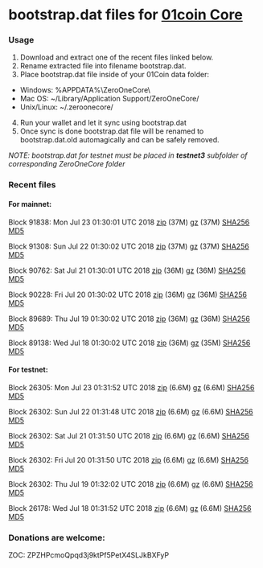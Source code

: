 # bootstrap.dat files for [01coin Core](https://01coin.io)

### Usage

1. Download and extract one of the recent files linked below.
2. Rename extracted file into filename bootstrap.dat.
3. Place bootstrap.dat file inside of your 01Coin data folder:
 - Windows: %APPDATA%\ZeroOneCore\
 - Mac OS: ~/Library/Application Support/ZeroOneCore/
 - Unix/Linux: ~/.zeroonecore/
4. Run your wallet and let it sync using bootstrap.dat
5. Once sync is done bootstrap.dat file will be renamed to bootstrap.dat.old automagically and can be safely removed.

_NOTE: bootstrap.dat for testnet must be placed in **testnet3** subfolder of corresponding ZeroOneCore folder_

### Recent files

#### For mainnet:

Block 91838: Mon Jul 23 01:30:01 UTC 2018 [zip](https://files.01coin.io/mainnet/2018-07-23/bootstrap.dat.zip) (37M) [gz](https://files.01coin.io/mainnet/2018-07-23/bootstrap.dat.tar.gz) (37M) [SHA256](https://files.01coin.io/mainnet/2018-07-23/sha256.txt) [MD5](https://files.01coin.io/mainnet/2018-07-23/md5.txt)

Block 91308: Sun Jul 22 01:30:02 UTC 2018 [zip](https://files.01coin.io/mainnet/2018-07-22/bootstrap.dat.zip) (37M) [gz](https://files.01coin.io/mainnet/2018-07-22/bootstrap.dat.tar.gz) (37M) [SHA256](https://files.01coin.io/mainnet/2018-07-22/sha256.txt) [MD5](https://files.01coin.io/mainnet/2018-07-22/md5.txt)

Block 90762: Sat Jul 21 01:30:01 UTC 2018 [zip](https://files.01coin.io/mainnet/2018-07-21/bootstrap.dat.zip) (36M) [gz](https://files.01coin.io/mainnet/2018-07-21/bootstrap.dat.tar.gz) (36M) [SHA256](https://files.01coin.io/mainnet/2018-07-21/sha256.txt) [MD5](https://files.01coin.io/mainnet/2018-07-21/md5.txt)

Block 90228: Fri Jul 20 01:30:02 UTC 2018 [zip](https://files.01coin.io/mainnet/2018-07-20/bootstrap.dat.zip) (36M) [gz](https://files.01coin.io/mainnet/2018-07-20/bootstrap.dat.tar.gz) (36M) [SHA256](https://files.01coin.io/mainnet/2018-07-20/sha256.txt) [MD5](https://files.01coin.io/mainnet/2018-07-20/md5.txt)

Block 89689: Thu Jul 19 01:30:02 UTC 2018 [zip](https://files.01coin.io/mainnet/2018-07-19/bootstrap.dat.zip) (36M) [gz](https://files.01coin.io/mainnet/2018-07-19/bootstrap.dat.tar.gz) (36M) [SHA256](https://files.01coin.io/mainnet/2018-07-19/sha256.txt) [MD5](https://files.01coin.io/mainnet/2018-07-19/md5.txt)

Block 89138: Wed Jul 18 01:30:02 UTC 2018 [zip](https://files.01coin.io/mainnet/2018-07-18/bootstrap.dat.zip) (36M) [gz](https://files.01coin.io/mainnet/2018-07-18/bootstrap.dat.tar.gz) (35M) [SHA256](https://files.01coin.io/mainnet/2018-07-18/sha256.txt) [MD5](https://files.01coin.io/mainnet/2018-07-18/md5.txt)


#### For testnet:

Block 26305: Mon Jul 23 01:31:52 UTC 2018 [zip](https://files.01coin.io/testnet/2018-07-23/bootstrap.dat.zip) (6.6M) [gz](https://files.01coin.io/testnet/2018-07-23/bootstrap.dat.tar.gz) (6.6M) [SHA256](https://files.01coin.io/testnet/2018-07-23/sha256.txt) [MD5](https://files.01coin.io/testnet/2018-07-23/md5.txt)

Block 26302: Sun Jul 22 01:31:48 UTC 2018 [zip](https://files.01coin.io/testnet/2018-07-22/bootstrap.dat.zip) (6.6M) [gz](https://files.01coin.io/testnet/2018-07-22/bootstrap.dat.tar.gz) (6.6M) [SHA256](https://files.01coin.io/testnet/2018-07-22/sha256.txt) [MD5](https://files.01coin.io/testnet/2018-07-22/md5.txt)

Block 26302: Sat Jul 21 01:31:50 UTC 2018 [zip](https://files.01coin.io/testnet/2018-07-21/bootstrap.dat.zip) (6.6M) [gz](https://files.01coin.io/testnet/2018-07-21/bootstrap.dat.tar.gz) (6.6M) [SHA256](https://files.01coin.io/testnet/2018-07-21/sha256.txt) [MD5](https://files.01coin.io/testnet/2018-07-21/md5.txt)

Block 26302: Fri Jul 20 01:31:50 UTC 2018 [zip](https://files.01coin.io/testnet/2018-07-20/bootstrap.dat.zip) (6.6M) [gz](https://files.01coin.io/testnet/2018-07-20/bootstrap.dat.tar.gz) (6.6M) [SHA256](https://files.01coin.io/testnet/2018-07-20/sha256.txt) [MD5](https://files.01coin.io/testnet/2018-07-20/md5.txt)

Block 26302: Thu Jul 19 01:32:02 UTC 2018 [zip](https://files.01coin.io/testnet/2018-07-19/bootstrap.dat.zip) (6.6M) [gz](https://files.01coin.io/testnet/2018-07-19/bootstrap.dat.tar.gz) (6.6M) [SHA256](https://files.01coin.io/testnet/2018-07-19/sha256.txt) [MD5](https://files.01coin.io/testnet/2018-07-19/md5.txt)

Block 26178: Wed Jul 18 01:31:52 UTC 2018 [zip](https://files.01coin.io/testnet/2018-07-18/bootstrap.dat.zip) (6.6M) [gz](https://files.01coin.io/testnet/2018-07-18/bootstrap.dat.tar.gz) (6.6M) [SHA256](https://files.01coin.io/testnet/2018-07-18/sha256.txt) [MD5](https://files.01coin.io/testnet/2018-07-18/md5.txt)


### Donations are welcome:

ZOC: ZPZHPcmoQpqd3j9ktPf5PetX4SLJkBXFyP
